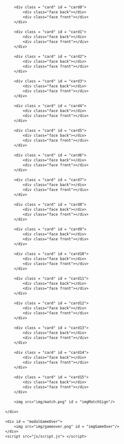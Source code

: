 <!DOCTYPE html>
<html>
<head>
	<title>Jogo da Memória</title>
	<link rel="stylesheet" type="text/css" href="css/style.css"/>
</head>
<body>
	<div id="container">

		<div class = "card" id = "card0">
			<div class="face back"></div>
			<div class="face front"></div>
		</div>

		<div class = "card" id = "card1">
			<div class="face back"></div>
			<div class="face front"></div>
		</div>

		<div class = "card" id = "card2">
			<div class="face back"></div>
			<div class="face front"></div>
		</div>

		<div class = "card" id = "card3">
			<div class="face back"></div>
			<div class="face front"></div>
		</div>

		<div class = "card" id = "card4">
			<div class="face back"></div>
			<div class="face front"></div>
		</div>

		<div class = "card" id = "card5">
			<div class="face back"></div>
			<div class="face front"></div>
		</div>

		<div class = "card" id = "card6">
			<div class="face back"></div>
			<div class="face front"></div>
		</div>

		<div class = "card" id = "card7">
			<div class="face back"></div>
			<div class="face front"></div>
		</div>

		<div class = "card" id = "card8">
			<div class="face back"></div>
			<div class="face front"></div>
		</div>

		<div class = "card" id = "card9">
			<div class="face back"></div>
			<div class="face front"></div>
		</div>

		<div class = "card" id = "card10">
			<div class="face back"></div>
			<div class="face front"></div>
		</div>

		<div class = "card" id = "card11">
			<div class="face back"></div>
			<div class="face front"></div>
		</div>

		<div class = "card" id = "card12">
			<div class="face back"></div>
			<div class="face front"></div>
		</div>

		<div class = "card" id = "card13">
			<div class="face back"></div>
			<div class="face front"></div>
		</div>

		<div class = "card" id = "card14">
			<div class="face back"></div>
			<div class="face front"></div>
		</div>

		<div class = "card" id = "card15">
			<div class="face back"></div>
			<div class="face front"></div>
		</div>

		<img src="img/match.png" id = "imgMatchSign"/> 

	</div>

	<div id = "modalGameOver">
		<img src="img/gameover.png" id = "imgGameOver"/>
	</div>
	<script src="js/script.js"> </script>
</body>
</html>
